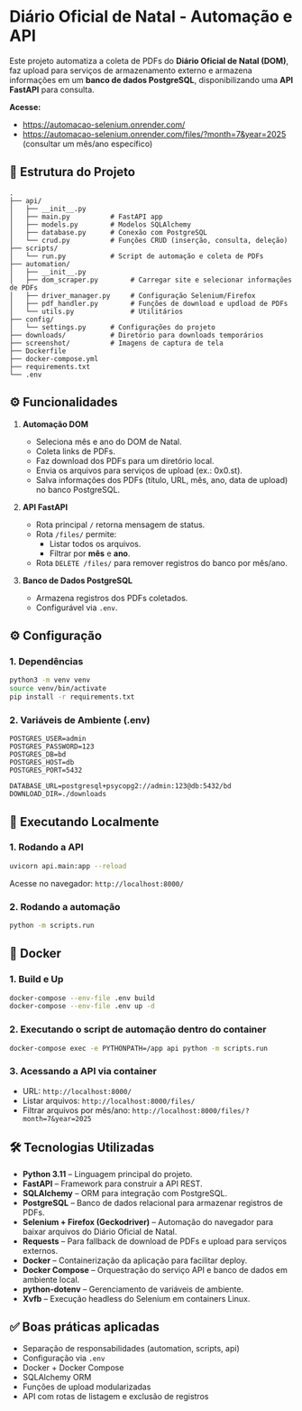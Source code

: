 # Diário Oficial de Natal - Automação e API

Este projeto automatiza a coleta de PDFs do **Diário Oficial de Natal (DOM)**, faz upload para serviços de armazenamento externo e armazena informações em um **banco de dados PostgreSQL**, disponibilizando uma **API FastAPI** para consulta.

**Acesse:** 

- https://automacao-selenium.onrender.com/
- https://automacao-selenium.onrender.com/files/?month=7&year=2025 (consultar um mês/ano específico)

## 🧩 Estrutura do Projeto

```
.
├── api/
│   ├── __init__.py
│   ├── main.py          # FastAPI app
│   ├── models.py        # Modelos SQLAlchemy
│   ├── database.py      # Conexão com PostgreSQL
│   └── crud.py          # Funções CRUD (inserção, consulta, deleção)
├── scripts/
│   └── run.py           # Script de automação e coleta de PDFs
├── automation/
│   ├── __init__.py
│   ├── dom_scraper.py        # Carregar site e selecionar informações de PDFs
│   ├── driver_manager.py     # Configuração Selenium/Firefox
│   ├── pdf_handler.py        # Funções de download e updload de PDFs
│   └── utils.py              # Utilitários
├── config/
│   └── settings.py      # Configurações do projeto
├── downloads/           # Diretório para downloads temporários
├── screenshot/          # Imagens de captura de tela
├── Dockerfile
├── docker-compose.yml
├── requirements.txt
└── .env
```

## ⚙ Funcionalidades

1. **Automação DOM**
   - Seleciona mês e ano do DOM de Natal.
   - Coleta links de PDFs.
   - Faz download dos PDFs para um diretório local.
   - Envia os arquivos para serviços de upload (ex.: 0x0.st).
   - Salva informações dos PDFs (título, URL, mês, ano, data de upload) no banco PostgreSQL.

2. **API FastAPI**
   - Rota principal `/` retorna mensagem de status.
   - Rota `/files/` permite:
     - Listar todos os arquivos.
     - Filtrar por **mês** e **ano**.
   - Rota `DELETE /files/` para remover registros do banco por mês/ano.

3. **Banco de Dados PostgreSQL**
   - Armazena registros dos PDFs coletados.
   - Configurável via `.env`.

## ⚙️ Configuração

### 1. Dependências

```bash
python3 -m venv venv
source venv/bin/activate
pip install -r requirements.txt
```

### 2. Variáveis de Ambiente (.env)

```env
POSTGRES_USER=admin
POSTGRES_PASSWORD=123
POSTGRES_DB=bd
POSTGRES_HOST=db
POSTGRES_PORT=5432

DATABASE_URL=postgresql+psycopg2://admin:123@db:5432/bd
DOWNLOAD_DIR=./downloads
```

## 🚀 Executando Localmente

### 1. Rodando a API
```bash
uvicorn api.main:app --reload
```
Acesse no navegador: `http://localhost:8000/`

### 2. Rodando a automação
```bash
python -m scripts.run
```

## 🐳 Docker

### 1. Build e Up
```bash
docker-compose --env-file .env build
docker-compose --env-file .env up -d
```

### 2. Executando o script de automação dentro do container
```bash
docker-compose exec -e PYTHONPATH=/app api python -m scripts.run
```

### 3. Acessando a API via container
- URL: `http://localhost:8000/`
- Listar arquivos: `http://localhost:8000/files/`
- Filtrar arquivos por mês/ano: `http://localhost:8000/files/?month=7&year=2025`

## 🛠 Tecnologias Utilizadas

- **Python 3.11** – Linguagem principal do projeto.
- **FastAPI** – Framework para construir a API REST.
- **SQLAlchemy** – ORM para integração com PostgreSQL.
- **PostgreSQL** – Banco de dados relacional para armazenar registros de PDFs.
- **Selenium + Firefox (Geckodriver)** – Automação do navegador para baixar arquivos do Diário Oficial de Natal.
- **Requests** – Para fallback de download de PDFs e upload para serviços externos.
- **Docker** – Containerização da aplicação para facilitar deploy.
- **Docker Compose** – Orquestração do serviço API e banco de dados em ambiente local.
- **python-dotenv** – Gerenciamento de variáveis de ambiente.
- **Xvfb** – Execução headless do Selenium em containers Linux.

## ✅ Boas práticas aplicadas

- Separação de responsabilidades (automation, scripts, api)
- Configuração via `.env`
- Docker + Docker Compose
- SQLAlchemy ORM
- Funções de upload modularizadas
- API com rotas de listagem e exclusão de registros
